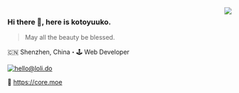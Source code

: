 <img align="right" src="https://github-readme-stats.vercel.app/api?username=kotoyuuko&show_icons=true&icon_color=805AD5&text_color=718096&bg_color=ffffff&hide_title=true" />

### Hi there 👋, here is kotoyuuko.

> May all the beauty be blessed.

🇨🇳 Shenzhen, China・🕹 Web Developer

[![hello@loli.do](https://img.shields.io/static/v1?label=%20&message=hello@loli.do&color=blue&logo=gmail&logoColor=white)](mailto:hello@loli.do)

🔗 https://core.moe
